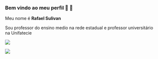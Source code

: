 ### Bem vindo ao meu perfil 🚧 👋


Meu nome é **Rafael Sulivan**

Sou professor do ensino medio na rede estadual e professor universitário na Unifatecie



[![](https://img.shields.io/badge/Instagram-E4405F?style=for-the-badge&logo=instagram&logoColor=white)](https://www.instagram.com/sulivan.rafa/)





![](https://media.tenor.com/pWXy-YNq2MoAAAAM/the-simpsons-homer-simpson.gif)

